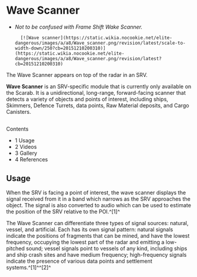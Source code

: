 # Wave Scanner
- *Not to be confused with Frame Shift Wake Scanner.*

 	 	[![Wave scanner](https://static.wikia.nocookie.net/elite-dangerous/images/a/a8/Wave_scanner.png/revision/latest/scale-to-width-down/250?cb=20151210200310)](https://static.wikia.nocookie.net/elite-dangerous/images/a/a8/Wave_scanner.png/revision/latest?cb=20151210200310) 	 		 			 		 		 		 			
The Wave Scanner appears on top of the radar in an SRV.
 		 	 

 **Wave Scanner** is an SRV-specific module that is currently only available on the Scarab. It is a unidirectional, long-range, forward-facing scanner that detects a variety of objects and points of interest, including ships, Skimmers, Defence Turrets, data points, Raw Material deposits, and Cargo Canisters.

## 

Contents

- 1 Usage
- 2 Videos
- 3 Gallery
- 4 References

## Usage

When the SRV is facing a point of interest, the wave scanner displays the signal received from it in a band which narrows as the SRV approaches the object. The signal is also converted to audio which can be used to estimate the position of the SRV relative to the POI.^[1]^

The Wave Scanner can differentiate three types of signal sources: natural, vessel, and artificial. Each has its own signal pattern: natural signals indicate the positions of fragments that can be mined, and have the lowest frequency, occupying the lowest part of the radar and emitting a low-pitched sound; vessel signals point to vessels of any kind, including ships and ship crash sites and have medium frequency; high-frequency signals indicate the presence of various data points and settlement systems.^[1]^^[2]^